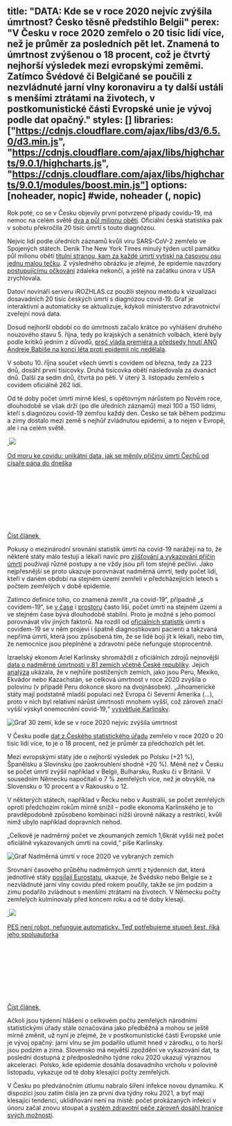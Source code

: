 title: "DATA: Kde se v roce 2020 nejvíc zvýšila úmrtnost? Ćesko těsně předstihlo Belgii"
perex: "V Česku v roce 2020 zemřelo o 20 tisíc lidí více, než je průměr za posledních pět let. Znamená to úmrtnost zvýšenou o 18 procent, což je čtvrtý nejhorší výsledek mezi evropskými zeměmi. Zatímco Švédové či Belgičané se poučili z nezvládnuté jarní vlny koronaviru a ty další ustáli s menšími ztrátami na životech, v postkomunistické části Evropské unie je vývoj podle dat opačný."
styles: []
libraries: ["https://cdnjs.cloudflare.com/ajax/libs/d3/6.5.0/d3.min.js", "https://cdnjs.cloudflare.com/ajax/libs/highcharts/9.0.1/highcharts.js", "https://cdnjs.cloudflare.com/ajax/libs/highcharts/9.0.1/modules/boost.min.js"]
options: [noheader, nopic] #wide, noheader (, nopic)
---
Rok poté, co se v Česku objevily první potvrzené případy covidu-19, má nemoc na celém světě [dva a půl milionu obětí](https://coronavirus.jhu.edu/map.html). Oficiální česká statistika pak v sobotu překročila 20 tisíc úmrtí s touto diagnózou.

Nejvíc lidí podle úředních záznamů kvůli viru SARS-CoV-2 zemřelo ve Spojených státech. Deník The New York Times minulý týden uctil památku půl milionu obětí [titulní stranou, kam za každé úmrtí vytiskl na časovou osu jednu malou tečku](https://www.nytimes.com/2021/02/21/insider/covid-500k-front-page.html). Z výsledného obrázku je zřejmé, že epidemie navzdory [postupujícímu očkování](https://www.nytimes.com/interactive/2020/us/covid-19-vaccine-doses.html) zdaleka nekončí, a ještě na začátku února v USA zrychlovala.

Datoví novináři serveru iROZHLAS.cz použili stejnou metodu k vizualizaci dosavadních 20 tisíc českých úmrtí s diagnózou covid-19. Graf je interaktivní a automaticky se aktualizuje, kdykoli ministerstvo zdravotnictví zveřejní nová data.

<div id="mrtvi-tecky"></div>

Dosud nejhorší období co do úmrtnosti začalo krátce po vyhlášení druhého nouzového stavu 5. října, tedy po krajských a senátních volbách, které byly podle kritiků jedním z důvodů, [proč vláda premiéra a předsedy hnutí ANO Andreje Babiše na konci léta proti epidemii nic nedělala](https://www.irozhlas.cz/zpravy-domov/adam-vojtech-roman-prymula-ministerstvo-zdravotnictvi-rousky-koronavirus-cesko_2010091821_aur).

V sobotu 10. října součet všech úmrtí s covidem od března, tedy za 223 dnů, dosáhl první tisícovky. Druhá tisícovka obětí následovala za dvanáct dnů. Další za sedm dnů, čtvrtá po pěti.  V úterý 3. listopadu zemřelo s covidem oficiálně 262 lidí. 

Od té doby počet úmrtí mírně klesl, s opětovným nárůstem po Novém roce, dlouhodobě se však drží (po dle úředních záznamů) mezi 100 a 150 lidmi, kteří s diagnózou covid-19 zemřou každý den. Česko se tak během podzimu a zimy dostalo mezi země s nejhůř zvládnutou epidemií, a to nejen v Evropě, ale i na celém světě.

<a href="/zpravy-domov/covid-priciny-umrti-uzis-smrt-demografie_2101040600_jab" class="b-inline b-inline--right">
  <div class="b-inline__wrap">
            <div class="b-inline__img">
          <div class="img img--16x9 img--w238 is-loaded">
              <span class="img__holder is-loading is-loaded is-visible" data-srcset='["https://www.irozhlas.cz/sites/default/files/styles/zpravy_rubrikovy_nahled/public/uploader/0_uvodni_ilustrace_210102-101434_jab.jpg?itok=SAPDyAmj"]'>

  <noscript>    <img src="https://www.irozhlas.cz/sites/default/files/styles/zpravy_rubrikovy_nahled/public/uploader/0_uvodni_ilustrace_210102-101434_jab.jpg?itok=SAPDyAmj" alt="" />  </noscript>
<img src="https://www.irozhlas.cz/sites/default/files/styles/zpravy_rubrikovy_nahled/public/uploader/0_uvodni_ilustrace_210102-101434_jab.jpg?itok=SAPDyAmj"></span>
          </div>
        </div>
        <div class="b-inline__content">
      <p class="text-xs--m text-serif">
        Od moru ke covidu: unikátní data, jak se měnily příčiny úmrtí Čechů od císaře pána do dneška      </p>
    </div>
    <p class="b-inline__more">
      <span class="link-more">
        Číst článek
        <span class="icon-svg icon-svg--arrow-dots ">
    <svg class="icon-svg__svg" xmlns:xlink="http://www.w3.org/1999/xlink">
      <use xlink:href="/sites/all/themes/custom/irozhlas/img/bg/icons-svg.svg#icon-arrow-dots" x="0" y="0" width="100%" height="100%"></use></svg>
  </span>      </span>
    </p>
  </div>
</a>

Pokusy o mezinárodní srovnání statistik úmrtí na covid-19 narážejí na to, že některé státy málo testují a lékaři navíc pro [zjišťování a vykazování příčin úmrtí](https://www.irozhlas.cz/zpravy-domov/covid-priciny-umrti-uzis-smrt-demografie_2101040600_jab) používají různé postupy a ne vždy jsou při tom stejně pečliví. Jako nejpřesnější se proto ukazuje porovnávat nadměrná úmrtí, tedy počet lidí, kteří v daném období na stejném území zemřeli v předcházejících letech s počtem zemřelých v době epidemie.

Zatímco definice toho, co znamená zemřít „na covid-19“, případně „s covidem-19“, se [v čase](https://www.uzis.cz/index.php?pg=aktuality&aid=8393%22%20%5Ct%20%22_blank) i [prostoru](https://www.bbc.com/future/article/20200401-coronavirus-why-death-and-mortality-rates-differ) často liší, počet úmrtí na stejném území a ve stejném čase bývá dlouhodobě stabilní. Proto je možné s jeho pomocí porovnávat vliv jiných faktorů. Na rozdíl od [oficiálních statistik](https://onemocneni-aktualne.mzcr.cz/covid-19https://onemocneni-aktualne.mzcr.cz/covid-19) úmrtí s covidem-19 se v něm projeví i špatně diagnostikovaní pacienti a takzvaná nepřímá úmrtí, která jsou způsobená tím, že se lidé bojí jít k lékaři, nebo tím, že nemocnice jsou přeplněné a zdravotní péče nefunguje stoprocentně.

Izraelský ekonom Ariel Karlinsky shromáždil z oficiálních zdrojů nejnovější [data o nadměrné úmrtnosti v 81 zemích včetně České republiky](https://github.com/akarlinsky/world_mortality). Jejich [analýza](https://github.com/dkobak/excess-mortality) ukázala, že v nejhůře postižených zemích, jako jsou Peru, Mexiko, Ekvádor nebo Kazachstán, se celková úmrtnost v roce 2020 zvýšila o polovinu (v případě Peru dokonce skoro na dvojnásobek). „Jihoamerické státy mají podstatně mladší populaci než Evropa či Severní Amerika (...), proto v nich byl relativní nárůst úmrtnosti mnohem vyšší, což zároveň značí vyšší výskyt onemocnění covid-19,“ [vysvětluje Karlinsky](https://www.medrxiv.org/content/10.1101/2021.01.27.21250604v1.full.pdf+html). 

<img src="https://data.irozhlas.cz/nadumrti-srovnani/img/graf-top-zeme-des.svg" alt="Graf 30 zemí, kde se v roce 2020 nejvíc zvýšila úmrtnost" class="graf">

V Česku podle [dat z Českého statistického úřadu](https://www.czso.cz/csu/czso/obypz_cr) zemřelo v roce 2020 o 20 tisíc lidí více, to je o 18 procent, než je průměr za předchozích pět let. 

Mezi evropskými státy jde o nejhorší výsledek po Polsku (+21 %), Španělsku a Slovinsku (po zaokrouhlení shodně +20 %). Méně než v Česku se počet úmrtí zvýšil například v Belgii, Bulharsku, Rusku či v Británii. V sousedním Německu napočítali o 7 % zemřelých více, než je obvyklé, na Slovensku o 10 procent a v Rakousku o 12.

V některých státech, například v Řecku nebo v Austrálii, se počet zemřelých oproti předchozím rokům mírně snížil – podle ekonoma Karlinského je to pravděpodobně způsobeno kombinací nižší úrovně nákazy a restrikcí, kvůli nimž ubylo například dopravních nehod.

„Celkově je nadměrný počet ve zkoumaných zemích 1,6krát vyšší než počet oficiálně vykazovaných úmrtí na covid,“ píše Karlinsky.

<img src="https://data.irozhlas.cz/nadumrti-srovnani/img/graf-excess-des.svg" alt="Graf Nadměrná úmrtí v roce 2020 ve vybraných zemích" class="graf">

Srovnání časového průběhu nadměrných úmrtí z týdenních dat, která jednotlivé státy [posílají Eurostatu,](https://ec.europa.eu/eurostat/cache/metadata/en/demomwk_esms.htm) ukazuje, že Švédsko nebo Belgie se z nezvládnuté jarní vlny covidu před rokem poučily, takže se jim podzim a zimu podařilo zvládnout s menšími ztrátami na životech. V Německu počty zemřelých kulminovaly před koncem roku a od té doby klesají.

<a href="/zpravy-domov/pes-struktura-ukazatele-nakazeni-komunitni-sireni-lenka-pribylova_2102200630_jab" class="b-inline b-inline--right">
  <div class="b-inline__wrap">
            <div class="b-inline__img">
          <div class="img img--16x9 img--w238 is-loaded">
              <span class="img__holder is-loading is-loaded is-visible" data-srcset="['https://www.irozhlas.cz/sites/default/files/styles/zpravy_rubrikovy_nahled/public/uploader/pes_201113-141048_ba_201231-181302_ako.jpg?itok=TIcfRfCs 238x134']">

  <noscript>    <img src="https://www.irozhlas.cz/sites/default/files/styles/zpravy_rubrikovy_nahled/public/uploader/pes_201113-141048_ba_201231-181302_ako.jpg?itok=TIcfRfCs" alt="" />  </noscript>
<img src="https://www.irozhlas.cz/sites/default/files/styles/zpravy_rubrikovy_nahled/public/uploader/pes_201113-141048_ba_201231-181302_ako.jpg?itok=TIcfRfCs"></span>
          </div>
        </div>
        <div class="b-inline__content">
      <p class="text-xs--m text-serif">
        PES není robot, nefunguje automaticky. Teď potřebujeme stupeň šest, říká jeho spoluautorka      </p>
    </div>
    <p class="b-inline__more">
      <span class="link-more">
        Číst článek
        <span class="icon-svg icon-svg--arrow-dots ">
    <svg class="icon-svg__svg" xmlns:xlink="http://www.w3.org/1999/xlink">
      <use xlink:href="/sites/all/themes/custom/irozhlas/img/bg/icons-svg.svg#icon-arrow-dots" x="0" y="0" width="100%" height="100%"></use></svg>
  </span>      </span>
    </p>
  </div>
</a>

Ačkoli jsou týdenní hlášení o celkovém počtu zemřelých národními statistickými úřady stále označována jako předběžná a mohou se ještě mírně změnit, už nyní je zřejmé, že v postkomunistické části Evropské unie je vývoj opačný: jarní vlnu se jim podařilo utlumit hned v zárodku, o to horší jsou podzim a zima. Slovensko má největší zpoždění ve vykazování dat, ta poslední dostupná z předposledního týdne roku 2020 ukazují výraznou akceleraci. Polsko, kde epidemie dosáhla dosavadního vrcholu v polovině listopadu, vykazuje od té doby klesající počty zemřelých.

V Česku po předvánočním útlumu nabralo šíření infekce novou dynamiku. K dispozici jsou zatím čísla jen za první dva týdny roku 2021, a byť mají klesající tendenci, uklidňování není na místě: počet prokázaných infekcí v únoru začal znovu stoupat a [systém zdravotní péče zároveň dosáhl hranice svých možností](https://www.irozhlas.cz/zpravy-domov/koronavirus-cesko-v-cesku-cr-zdravotnictvi-nemocnice-pece_2102231009_ako).

